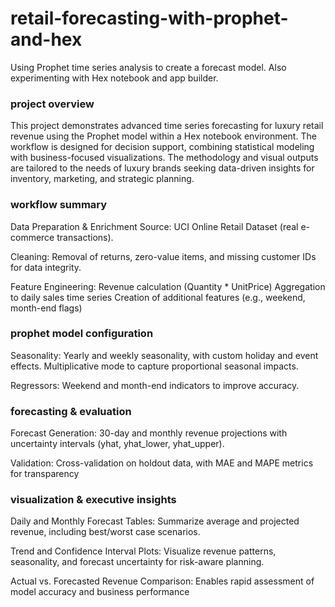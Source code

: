 # retail-forecasting-with-prophet-and-hex
Using Prophet time series analysis to create a forecast model. Also experimenting with Hex notebook and app builder.

### project overview
This project demonstrates advanced time series forecasting for luxury retail revenue using the Prophet model within a Hex notebook environment. The workflow is designed for decision support, combining statistical modeling with business-focused visualizations. The methodology and visual outputs are tailored to the needs of luxury brands seeking data-driven insights for inventory, marketing, and strategic planning.

### workflow summary 
Data Preparation & Enrichment
Source: UCI Online Retail Dataset (real e-commerce transactions).

Cleaning: Removal of returns, zero-value items, and missing customer IDs for data integrity.

Feature Engineering:
Revenue calculation (Quantity * UnitPrice)
Aggregation to daily sales time series
Creation of additional features (e.g., weekend, month-end flags)

### prophet model configuration
Seasonality:
Yearly and weekly seasonality, with custom holiday and event effects.
Multiplicative mode to capture proportional seasonal impacts.

Regressors:
Weekend and month-end indicators to improve accuracy.

### forecasting & evaluation
Forecast Generation:
30-day and monthly revenue projections with uncertainty intervals (yhat, yhat_lower, yhat_upper).

Validation:
Cross-validation on holdout data, with MAE and MAPE metrics for transparency

### visualization & executive insights
Daily and Monthly Forecast Tables:
Summarize average and projected revenue, including best/worst case scenarios.

Trend and Confidence Interval Plots:
Visualize revenue patterns, seasonality, and forecast uncertainty for risk-aware planning.

Actual vs. Forecasted Revenue Comparison:
Enables rapid assessment of model accuracy and business performance
